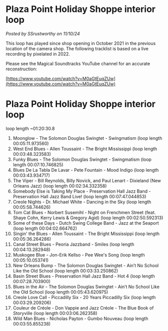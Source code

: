# Plaza Point Holiday Shoppe interior loop

*Posted by SSrustworthy on 11/10/24*

This loop has played since shop opening in October 2021 in the previous location of the camera shop. The following tracklist is based on a live recording by pixelated in 2022.

Please see the Magical Soundtracks YouTube channel for an accurate reconstruction:

[https://www.youtube.com/watch?v=M0aGtEuqZUw](https://www.youtube.com/watch?v=M0aGtEuqZUw)

# Plaza Point Holiday Shoppe interior loop

loop length ~01:20:30.8

1. Moonglow - The Solomon Douglas Swingtet - Swingmatism (loop length 00:05:11.973560)
2. West End Blues - Allen Toussaint - The Bright Mississippi (loop length 00:03:48.323583)
3. Funky Blues - The Solomon Douglas Swingtet - Swingmatism (loop length 00:07:10.746825)
4. Blues De La Tabla De Lavar - Pete Fountain - Mood Indigo (loop length 00:03:43.934717)
5. The Viper - Bill Reynolds, Billy Novick, and Paul Lenart - Dixieland (New Orleans Jazz) (loop length 00:02:34.332358)
6. Somebody Else is Taking My Place - Preservation Hall Jazz Band - Preservation Hall Jazz Band Live! (loop length 00:07:47.044853)
7. Creole Nights - Dr. Michael White - Dancing in the Sky (loop length 00:05:58.744626)
8. Tom Cat Blues - Norbert Susemihl - Night on Frenchmen Street (feat. Shaye Cohn, Kerry Lewis & Gregory Agid) (loop length 00:02:50.592313)
9. Some of these Days - Dutch Swing College Band - Jazz at the Seaport (loop length 00:04:02.664762)
10. Singin' the Blues - Allen Toussaint - The Bright Mississippi (loop length 00:05:36.264286)
11. Canal Street Blues - Peoria Jazzband - Smiles (loop length 00:04:13.282948)
12. Muskogee Blue - Jon-Erik Kellso - Pee Wee's Song (loop length 00:05:10.053741)
13. New Orleans Bump - The Solomon Douglas Swingtet - Ain’t No School Like the Old School (loop length 00:03:33.250862)
14. Basin Street Blues - Preservation Hall Jazz Band - Hot 4 (loop length 00:07:28.703900)
15. Blues in the Air - The Solomon Douglas Swingtet - Ain’t No School Like the Old School (loop length 00:05:43.620975)
16. Creole Love Call - Piccadilly Six - 20 Years Piccadilly Six (loop length 00:03:29.209206)
17. Couleur de Créole - Don Vappie and Jazz Créole - The Blue Book of Storyville (loop length 00:03:06.262358)
18. Wild Man Blues - Nicholas Payton - Gumbo Nouveau (loop length 00:03:55.855238)